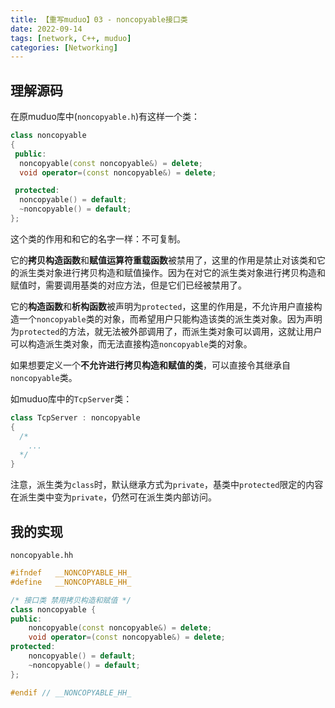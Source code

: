 ```yaml
---
title: 【重写muduo】03 - noncopyable接口类
date: 2022-09-14
tags: [network, C++, muduo]
categories: [Networking]
---
```


## 理解源码

在原muduo库中(`noncopyable.h`)有这样一个类：  
```cpp
class noncopyable
{
 public:
  noncopyable(const noncopyable&) = delete;
  void operator=(const noncopyable&) = delete;

 protected:
  noncopyable() = default;
  ~noncopyable() = default;
};
```

这个类的作用和和它的名字一样：不可复制。

它的**拷贝构造函数**和**赋值运算符重载函数**被禁用了，这里的作用是禁止对该类和它的派生类对象进行拷贝构造和赋值操作。因为在对它的派生类对象进行拷贝构造和赋值时，需要调用基类的对应方法，但是它们已经被禁用了。

它的**构造函数**和**析构函数**被声明为`protected`，这里的作用是，不允许用户直接构造一个`noncopyable`类的对象，而希望用户只能构造该类的派生类对象。因为声明为`protected`的方法，就无法被外部调用了，而派生类对象可以调用，这就让用户可以构造派生类对象，而无法直接构造`noncopyable`类的对象。


如果想要定义一个**不允许进行拷贝构造和赋值的类**，可以直接令其继承自`noncopyable`类。

如muduo库中的`TcpServer`类：  
```cpp
class TcpServer : noncopyable
{
  /*
    ...
  */
}
```
注意，派生类为`class`时，默认继承方式为`private`，基类中`protected`限定的内容在派生类中变为`private`，仍然可在派生类内部访问。


## 我的实现

`noncopyable.hh`  
```cpp
#ifndef   __NONCOPYABLE_HH_
#define   __NONCOPYABLE_HH_

/* 接口类 禁用拷贝构造和赋值 */
class noncopyable {
public:
    noncopyable(const noncopyable&) = delete;
    void operator=(const noncopyable&) = delete;
protected:
    noncopyable() = default;
    ~noncopyable() = default;
};

#endif // __NONCOPYABLE_HH_
```